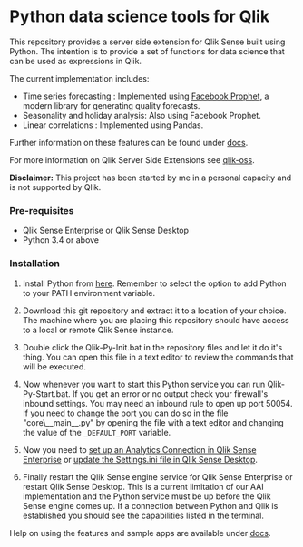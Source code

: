 # Python data science tools for Qlik
This repository provides a server side extension for Qlik Sense built using Python. The intention is to provide a set of functions for data science that can be used as expressions in Qlik. 

The current implementation includes:

- Time series forecasting : Implemented using [Facebook Prophet](https://research.fb.com/prophet-forecasting-at-scale/), a modern library for generating quality forecasts.
- Seasonality and holiday analysis: Also using Facebook Prophet.
- Linear correlations : Implemented using Pandas.

Further information on these features can be found under [docs](docs).

For more information on Qlik Server Side Extensions see [qlik-oss](https://github.com/qlik-oss/server-side-extension).

**Disclaimer:** This project has been started by me in a personal capacity and is not supported by Qlik. 


### Pre-requisites

- Qlik Sense Enterprise or Qlik Sense Desktop
- Python 3.4 or above


### Installation

1. Install Python from [here](https://www.python.org/downloads/). Remember to select the option to add Python to your PATH environment variable.

2. Download this git repository and extract it to a location of your choice. The machine where you are placing this repository should have access to a local or remote Qlik Sense instance.

3. Double click the Qlik-Py-Init.bat in the repository files and let it do it's thing. You can open this file in a text editor to review the commands that will be executed. 

4. Now whenever you want to start this Python service you can run Qlik-Py-Start.bat. 
If you get an error or no output check your firewall's inbound settings. You may need an inbound rule to open up port 50054. 
If you need to change the port you can do so in the file "core\\\_\_main\_\_.py" by opening the file with a text editor and changing the value of the `_DEFAULT_PORT` variable.

5. Now you need to [set up an Analytics Connection in Qlik Sense Enterprise](https://help.qlik.com/en-US/sense/February2018/Subsystems/ManagementConsole/Content/create-analytic-connection.htm) or [update the Settings.ini file in Qlik Sense Desktop](https://help.qlik.com/en-US/sense/February2018/Subsystems/Hub/Content/Introduction/configure-analytic-connection-desktop.htm).

6. Finally restart the Qlik Sense engine service for Qlik Sense Enterprise or restart Qlik Sense Desktop.
This is a current limitation of our AAI implementation and the Python service must be up before the Qlik Sense engine comes up. If a connection between Python and Qlik is established you should see the capabilities listed in the terminal.

Help on using the features and sample apps are available under [docs](docs).

